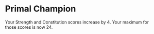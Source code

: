 # Primal Champion

Your Strength and Constitution scores increase by 4. Your maximum for those scores is now 24.